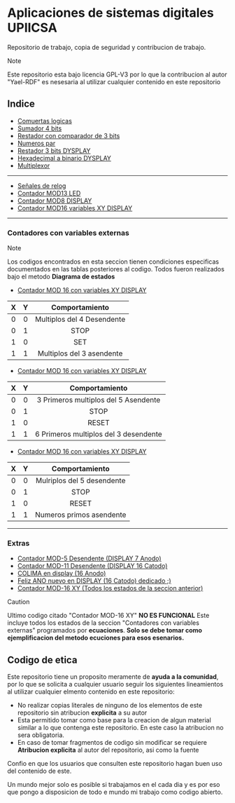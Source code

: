 # Aplicaciones de sistemas digitales UPIICSA
 Repositorio de trabajo, copia de seguridad y contribucion de trabajo.

> [!NOTE]
> Este repositorio esta bajo licencia GPL-V3 por lo que la contribucion al autor "Yael-RDF" es nesesaria al utilizar cualquier contenido en este repositorio

## Indice
- [Comuertas logicas](COMPUERTAS/COMPUERTAS.vhd)
- [Sumador 4 bits](SUMADOR/SUMADOR.vhd)
- [Restador con comparador de 3 bits](RESTA_COMPARACION/RESTA_COMPARACION.vhd)
- [Numeros par](NUMEROSPAR/NUMEROSPAR.vhd)
- [Restador 3 bits DYSPLAY](RESTA_3_BIT/RESTA_3_BIT.vhd)
- [Hexadecimal a binario DYSPLAY](HEXA_BIN_EQU/HEXA_BIN_EQU.vhd)
- [Multiplexor](MULTIPLEXOR/MULTIPLEXOR.vhd)
----
- [Señales de relog](CKL_MISC/CLK_MISC.vhd)
- [Contador MOD13 LED](MOD16\MOD16.vhd)
- [Contador MOD8 DISPLAY](MOD_8_X/MOD_8_X.vhd)
- [Contador MOD16 variables XY DISPLAY](MOD_16_XY/MOD_16_XY.vhd)
----
### Contadores con variables externas
> [!NOTE]
> Los codigos encontrados en esta seccion tienen condiciones especificas documentados en las tablas posteriores al codigo.
>Todos fueron realizados bajo el metodo **Diagrama de estados**
- [Contador MOD 16 con variables XY DISPLAY](MOD_16_XY_C1/MOD_16_XY_C1.vhd)

|X     | Y   | Comportamiento |
| :---:| :--:| :------------: |
|0     |0    | Multiplos del 4 Desendente|
|0     |1    | STOP|
|1     |0    | SET|
|1     |1    | Multiplos del 3 asendente|

- [Contador MOD 16 con variables XY DISPLAY](MOD_16_XY_C2/MOD_16_XY_C2.vhd)

|X     | Y   | Comportamiento |
| :---:| :--:| :------------: |
|0     |0    | 3 Primeros multiplos del 5 Asendente|
|0     |1    | STOP|
|1     |0    | RESET|
|1     |1    | 6 Primeros multiplos del 3 desendente|

- [Contador MOD 16 con variables XY DISPLAY](MOD_16_XY_C3/MOD_16_XY_C3.vhd)

|X     | Y   | Comportamiento |
| :---:| :--:| :------------: |
|0     |0    | Mulriplos del 5 desendente|
|0     |1    | STOP|
|1     |0    | RESET|
|1     |1    | Numeros primos asendente|
----
### Extras
- [Contador MOD-5 Desendente (DISPLAY 7 Anodo)](MOD_5_DESENDENTE/MOD_5_DESENDENTE.vhd)
- [Contador MOD-11 Desendente (DISPLAY 16 Catodo)](MOD11_DESENDENTE/MOD_11_DESENDENTE.vhd)
- [COLIMA en display (16 Anodo)](PAIS_CLK/PAIS_CLK.vhd)
- [Feliz ANO nuevo en DISPLAY (16 Catodo) dedicado ;)](ANO/ANO.vhd)
- [Contador MOD-16 XY (Todos los estados de la seccion anterior)](MOD_16_XY_MOORE/MOD_16_XY_MOORE.vhd)


> [!CAUTION]
> Ultimo codigo citado "Contador MOD-16 XY" **NO ES FUNCIONAL** Este incluye todos los estados de la seccion "Contadores con variables externas" programados por **ecuaciones**.
> **Solo se debe tomar como ejemplificacion del metodo ecuciones para esos esenarios.**



## Codigo de etica
Este repositorio tiene un proposito meramente de **ayuda a la comunidad**, por lo que se solicita a cualquier usuario seguir los siguientes lineamientos al utilizar cualquier elmento contenido en este repositorio:

- No realizar copias literales de ninguno de los elementos de este repositorio sin atribucion **explicita** a su autor
- Esta permitido tomar como base para la creacion de algun material similar a lo que contenga este repositorio. En este caso la atribucion no sera obligatoria.
- En caso de tomar fragmentos de codigo sin modificar se requiere **Atribucion explicita** al autor del repositorio, asi como la fuente

Confio en que los usuarios que consulten este repositorio hagan buen uso del contenido de este.

Un mundo mejor solo es posible si trabajamos en el cada dia y es por eso que pongo a disposicion de todo e mundo mi trabajo como codigo abierto.